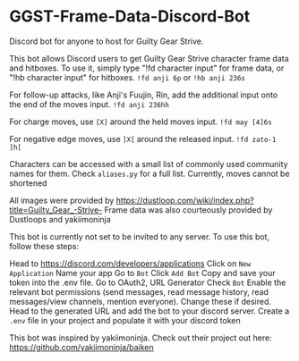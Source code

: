 # GGST-Frame-Data-Discord-Bot
Discord bot for anyone to host for Guilty Gear Strive.


This bot allows Discord users to get Guilty Gear Strive character frame data and hitboxes.
To use it, simply type "!fd character input" for frame data, or "!hb character input" for hitboxes. 
`!fd anji 6p` or `!hb anji 236s`

For follow-up attacks, like Anji's Fuujin, Rin, add the additional input onto the end of the moves input.
`!fd anji 236hh`

For charge moves, use `[X]` around the held moves input.
`!fd may [4]6s`

For negative edge moves, use `]X[` around the released input.
`!fd zato-1 ]h[`


Characters can be accessed with a small list of commonly used community names for them. Check `aliases.py` for a full list.
Currently, moves cannot be shortened

All images were provided by https://dustloop.com/wiki/index.php?title=Guilty_Gear_-Strive-
Frame data was also courteously provided by Dustloops and yakiimoninja


This bot is currently not set to be invited to any server. To use this bot, follow these steps:

Head to https://discord.com/developers/applications
Click on `New Application`
Name your app
Go to `Bot`
Click `Add Bot`
Copy and save your token into the .env file.
Go to OAuth2, URL Generator
Check `Bot`
Enable the relevant bot permissions (send messages, read message history, read messages/view channels, mention everyone). Change these if desired.
Head to the generated URL and add the bot to your discord server.
Create a `.env` file in your project and populate it with your discord token




This bot was inspired by yakiimoninja. Check out their project out here: https://github.com/yakiimoninja/baiken
